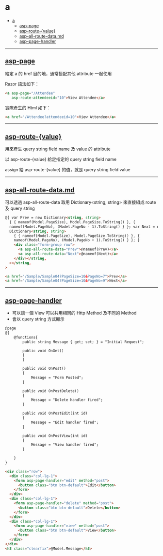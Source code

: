 # a

- [a](#a)
  - [asp-page](#asp-page)
  - [asp-route-{value}](#asp-route-value)
  - [asp-all-route-data.md](#asp-all-route-datamd)
  - [asp-page-handler](#asp-page-handler)

---

## [asp-page](https://docs.microsoft.com/zh-tw/aspnet/core/mvc/views/tag-helpers/built-in/anchor-tag-helper)

給定 a 的 href 目的地，通常搭配其他 attribute 一起使用

Razor 語法如下：

```html
<a asp-page="/Attendee"
   asp-route-attendeeid="10">View Attendee</a>
```

實際產生的 Html 如下：

```html
<a href="/Attendee?attendeeid=10">View Attendee</a>
```



---

## [asp-route-{value}](https://docs.microsoft.com/zh-tw/aspnet/core/mvc/views/tag-helpers/built-in/anchor-tag-helper#asp-page)

用來產生 query string field name 及 value 的 attribute

以 asp-route-{value} 給定指定的 query string field name

assign 給 asp-route-{value} 的值，就是 query string field value

---

## [asp-all-route-data.md](https://docs.microsoft.com/zh-tw/aspnet/core/mvc/views/tag-helpers/built-in/anchor-tag-helper#asp-all-route-data)

可以透過 asp-all-route-data 取用 Dictionary<string, string> 來直接組成 route 及 query string

```html
@{ var Prev = new Dictionary<string, string>
  { { nameof(Model.PageSize), Model.PageSize.ToString() }, {
  nameof(Model.PageNo), (Model.PageNo - 1).ToString() } }; var Next = new
  Dictionary<string, string>
    { { nameof(Model.PageSize), Model.PageSize.ToString() }, {
    nameof(Model.PageNo), (Model.PageNo + 1).ToString() } }; }
    <div class="form-group row">
      <a asp-all-route-data="Prev">@nameof(Prev)</a>
      <a asp-all-route-data="Next">@nameof(Next)</a>
    </div></string,
  ></string,
>
```

```html
<a href="/Sample/Sample04?PageSize=10&PageNo=7">Prev</a>
<a href="/Sample/Sample04?PageSize=10&PageNo=9">Next</a>
```

---

## [asp-page-handler](https://www.learnrazorpages.com/razor-pages/handler-methods)

- 可以讓一個 View 可以共用相同的 Http Method 及不同的 Method
- 會以 query string 方式顯示

```html
@page
@{
    @functions{
        public string Message { get; set; } = "Initial Request";

        public void OnGet()
        {
        }

        public void OnPost()
        {
            Message = "Form Posted";
        }

        public void OnPostDelete()
        {
            Message = "Delete handler fired";
        }

        public void OnPostEdit(int id)
        {
            Message = "Edit handler fired";
        }

        public void OnPostView(int id)
        {
            Message = "View handler fired";
        }

    }
}

<div class="row">
  <div class="col-lg-1">
    <form asp-page-handler="edit" method="post">
      <button class="btn btn-default">Edit</button>
    </form>
  </div>
  <div class="col-lg-1">
    <form asp-page-handler="delete" method="post">
      <button class="btn btn-default">Delete</button>
    </form>
  </div>
  <div class="col-lg-1">
    <form asp-page-handler="view" method="post">
      <button class="btn btn-default">View</button>
    </form>
  </div>
</div>
<h3 class="clearfix">@Model.Message</h3>
```
